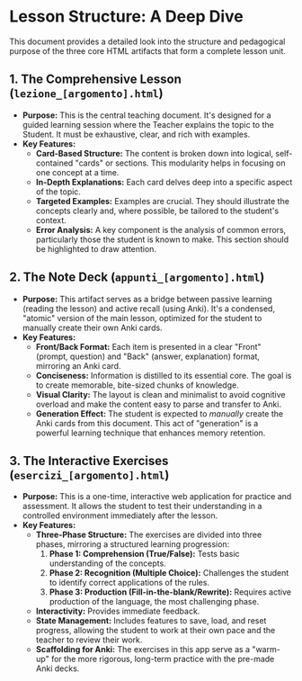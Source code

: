 # Lesson Structure: A Deep Dive

This document provides a detailed look into the structure and pedagogical purpose of the three core HTML artifacts that form a complete lesson unit.

## 1. The Comprehensive Lesson (`lezione_[argomento].html`)

-   **Purpose:** This is the central teaching document. It's designed for a guided learning session where the Teacher explains the topic to the Student. It must be exhaustive, clear, and rich with examples.
-   **Key Features:**
    -   **Card-Based Structure:** The content is broken down into logical, self-contained "cards" or sections. This modularity helps in focusing on one concept at a time.
    -   **In-Depth Explanations:** Each card delves deep into a specific aspect of the topic.
    -   **Targeted Examples:** Examples are crucial. They should illustrate the concepts clearly and, where possible, be tailored to the student's context.
    -   **Error Analysis:** A key component is the analysis of common errors, particularly those the student is known to make. This section should be highlighted to draw attention.

## 2. The Note Deck (`appunti_[argomento].html`)

-   **Purpose:** This artifact serves as a bridge between passive learning (reading the lesson) and active recall (using Anki). It's a condensed, "atomic" version of the main lesson, optimized for the student to manually create their own Anki cards.
-   **Key Features:**
    -   **Front/Back Format:** Each item is presented in a clear "Front" (prompt, question) and "Back" (answer, explanation) format, mirroring an Anki card.
    -   **Conciseness:** Information is distilled to its essential core. The goal is to create memorable, bite-sized chunks of knowledge.
    -   **Visual Clarity:** The layout is clean and minimalist to avoid cognitive overload and make the content easy to parse and transfer to Anki.
    -   **Generation Effect:** The student is expected to *manually* create the Anki cards from this document. This act of "generation" is a powerful learning technique that enhances memory retention.

## 3. The Interactive Exercises (`esercizi_[argomento].html`)

-   **Purpose:** This is a one-time, interactive web application for practice and assessment. It allows the student to test their understanding in a controlled environment immediately after the lesson.
-   **Key Features:**
    -   **Three-Phase Structure:** The exercises are divided into three phases, mirroring a structured learning progression:
        1.  **Phase 1: Comprehension (True/False):** Tests basic understanding of the concepts.
        2.  **Phase 2: Recognition (Multiple Choice):** Challenges the student to identify correct applications of the rules.
        3.  **Phase 3: Production (Fill-in-the-blank/Rewrite):** Requires active production of the language, the most challenging phase.
    -   **Interactivity:** Provides immediate feedback.
    -   **State Management:** Includes features to save, load, and reset progress, allowing the student to work at their own pace and the teacher to review their work.
    -   **Scaffolding for Anki:** The exercises in this app serve as a "warm-up" for the more rigorous, long-term practice with the pre-made Anki decks.
